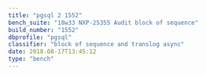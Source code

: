 ```yaml
---
title: "pgsql 2 1552"
bench_suite: "18w33 NXP-25355 Audit block of sequence"
build_number: "1552"
dbprofile: "pgsql"
classifier: "block of sequence and translog async"
date: 2018-08-17T13:45:12
type: "bench"
---
```

